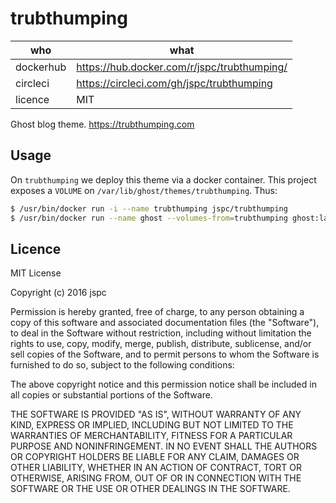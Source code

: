 trubthumping
==

| who       | what |
|-----------|------|
| dockerhub | https://hub.docker.com/r/jspc/trubthumping/   |
| circleci  | https://circleci.com/gh/jspc/trubthumping   |
| licence   | MIT   |


Ghost blog theme. https://trubthumping.com


Usage
--

On `trubthumping` we deploy this theme via a docker container. This project exposes a `VOLUME` on `/var/lib/ghost/themes/trubthumping`. Thus:

```bash
$ /usr/bin/docker run -i --name trubthumping jspc/trubthumping
$ /usr/bin/docker run --name ghost --volumes-from=trubthumping ghost:latest
```


Licence
--

MIT License

Copyright (c) 2016 jspc

Permission is hereby granted, free of charge, to any person obtaining a copy
of this software and associated documentation files (the "Software"), to deal
in the Software without restriction, including without limitation the rights
to use, copy, modify, merge, publish, distribute, sublicense, and/or sell
copies of the Software, and to permit persons to whom the Software is
furnished to do so, subject to the following conditions:

The above copyright notice and this permission notice shall be included in all
copies or substantial portions of the Software.

THE SOFTWARE IS PROVIDED "AS IS", WITHOUT WARRANTY OF ANY KIND, EXPRESS OR
IMPLIED, INCLUDING BUT NOT LIMITED TO THE WARRANTIES OF MERCHANTABILITY,
FITNESS FOR A PARTICULAR PURPOSE AND NONINFRINGEMENT. IN NO EVENT SHALL THE
AUTHORS OR COPYRIGHT HOLDERS BE LIABLE FOR ANY CLAIM, DAMAGES OR OTHER
LIABILITY, WHETHER IN AN ACTION OF CONTRACT, TORT OR OTHERWISE, ARISING FROM,
OUT OF OR IN CONNECTION WITH THE SOFTWARE OR THE USE OR OTHER DEALINGS IN THE
SOFTWARE.
